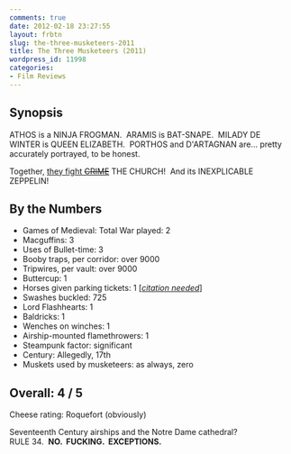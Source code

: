 ```yaml
---
comments: true
date: 2012-02-18 23:27:55
layout: frbtn
slug: the-three-musketeers-2011
title: The Three Musketeers (2011)
wordpress_id: 11998
categories:
- Film Reviews
---
```


## Synopsis

ATHOS is a NINJA FROGMAN.  ARAMIS is BAT-SNAPE.  MILADY DE WINTER is QUEEN ELIZABETH.  PORTHOS and D'ARTAGNAN are... pretty accurately portrayed, to be honest.

Together, [they fight <del>CRIME</del>](http://www.theyfightcrime.org/) THE CHURCH!  And its INEXPLICABLE ZEPPELIN!

## By the Numbers

  * Games of Medieval: Total War played: 2
  * Macguffins: 3
  * Uses of Bullet-time: 3
  * Booby traps, per corridor: over 9000
  * Tripwires, per vault: over 9000
  * Buttercup: 1
  * Horses given parking tickets: 1 [_[citation needed](https://en.wikipedia.org/wiki/Wikipedia:Citation_needed)_]
  * Swashes buckled: 725
  * Lord Flashhearts: 1
  * Baldricks: 1
  * Wenches on winches: 1
  * Airship-mounted flamethrowers: 1
  * Steampunk factor: significant
  * Century: Allegedly, 17th
  * Muskets used by musketeers: as always, zero

## Overall: 4 / 5

Cheese rating: Roquefort (obviously)

Seventeenth Century airships and the Notre Dame cathedral?<br/>
RULE 34.  **NO.  FUCKING.  EXCEPTIONS.**
